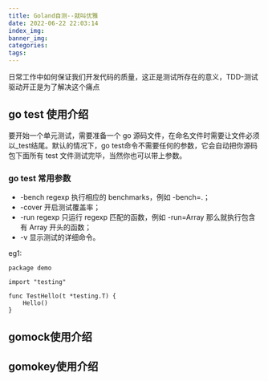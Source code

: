 ```yaml
---
title: Goland自测--就叫优雅
date: 2022-06-22 22:03:14
index_img:
banner_img:
categories:
tags:
---
```


日常工作中如何保证我们开发代码的质量，这正是测试所存在的意义，TDD-测试驱动开正是为了解决这个痛点

## go test 使用介绍

要开始一个单元测试，需要准备一个 go 源码文件，在命名文件时需要让文件必须以_test结尾。默认的情况下，go test命令不需要任何的参数，它会自动把你源码包下面所有 test 文件测试完毕，当然你也可以带上参数。

### go test 常用参数

- -bench regexp 执行相应的 benchmarks，例如 -bench=.；
- -cover 开启测试覆盖率；
- -run regexp 只运行 regexp 匹配的函数，例如 -run=Array 那么就执行包含有 Array 开头的函数；
- -v 显示测试的详细命令。

eg1:

```golang
package demo

import "testing"

func TestHello(t *testing.T) {
    Hello()
}

```

## gomock使用介绍

## gomokey使用介绍
